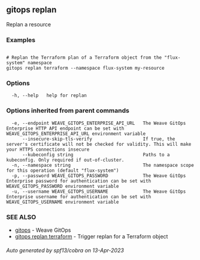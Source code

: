 ## gitops replan

Replan a resource

### Examples

```

# Replan the Terraform plan of a Terraform object from the "flux-system" namespace
gitops replan terraform --namespace flux-system my-resource

```

### Options

```
  -h, --help   help for replan
```

### Options inherited from parent commands

```
  -e, --endpoint WEAVE_GITOPS_ENTERPRISE_API_URL   The Weave GitOps Enterprise HTTP API endpoint can be set with WEAVE_GITOPS_ENTERPRISE_API_URL environment variable
      --insecure-skip-tls-verify                   If true, the server's certificate will not be checked for validity. This will make your HTTPS connections insecure
      --kubeconfig string                          Paths to a kubeconfig. Only required if out-of-cluster.
  -n, --namespace string                           The namespace scope for this operation (default "flux-system")
  -p, --password WEAVE_GITOPS_PASSWORD             The Weave GitOps Enterprise password for authentication can be set with WEAVE_GITOPS_PASSWORD environment variable
  -u, --username WEAVE_GITOPS_USERNAME             The Weave GitOps Enterprise username for authentication can be set with WEAVE_GITOPS_USERNAME environment variable
```

### SEE ALSO

* [gitops](gitops.md)	 - Weave GitOps
* [gitops replan terraform](gitops_replan_terraform.md)	 - Trigger replan for a Terraform object

###### Auto generated by spf13/cobra on 13-Apr-2023
